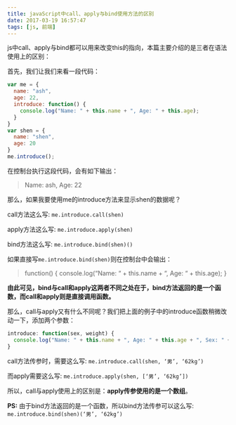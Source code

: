 ```yaml
---
title: javaScript中call、apply与bind使用方法的区别
date: 2017-03-19 16:57:47
tags: [js, 前端]
---
```



js中call、apply与bind都可以用来改变this的指向，本篇主要介绍的是三者在语法使用上的区别：

首先，我们让我们来看一段代码：

``` js
var me = {
  name: "ash",
  age: 22,
  introduce: function() {
    console.log("Name: " + this.name + ", Age: " + this.age);
  }
}
var shen = {
  name: "shen",
  age: 20
}
me.introduce();
```

在控制台执行这段代码，会有如下输出：

> Name: ash, Age: 22

那么，如果我要使用me的introduce方法来显示shen的数据呢？

call方法这么写: `me.introduce.call(shen)`

apply方法这么写: `me.introduce.apply(shen)`

bind方法这么写: `me.introduce.bind(shen)()`

如果直接写`me.introduce.bind(shen)`则在控制台中会输出：

> function() {
>     console.log(“Name: “ + this.name + “, Age: “ + this.age);
> }

**由此可见，bind与call和apply这两者不同之处在于，bind方法返回的是一个函数，而call和apply则是直接调用函数。**

那么，call与apply又有什么不同呢？我们把上面的例子中的introduce函数稍微改动一下，添加两个参数：

``` js
introduce: function(sex, weight) {
  console.log("Name: " + this.name + ", Age: " + this.age + ", Sex: " + sex + ", Weight: " + weight);
}
```

call方法传参时，需要这么写: `me.introduce.call(shen, ‘男’, ‘62kg’)`

而apply需要这么写: `me.introduce.apply(shen, [‘男’, ‘62kg’])`

所以，call与apply使用上的区别是：**apply传参使用的是一个数组**。

**PS:** 由于bind方法返回的是一个函数，所以bind方法传参可以这么写: `me.introduce.bind(shen)(‘男’, ‘62kg’)`


